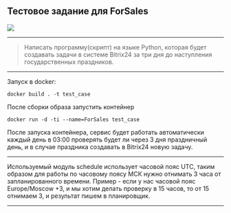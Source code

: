 ## Тестовое задание для ForSales


![](https://img.shields.io/badge/Python-3.8.5-blue?logo=python&logoColor=white)

---

> Написать программу(скрипт) на языке Python, которая будет создавать задачи в системе Bitrix24 за три 
> дня до наступления государственных праздников.
 
---
Запуск в docker: 
```
docker build . -t test_case
```
После сборки образа запустить контейнер 
```
docker run -d -ti --name=ForSales test_case
```
После запуска контейнера, сервис будет работать автоматически каждый день в 03:00 проверять будет ли через 3 дня 
праздничный день, и в случае праздника создавать в Bitrix24 новую задачу.

---

Используемый модуль schedule использует часовой пояс UTC, таким образом для работы по часовому поясу МСК 
нужно отнимать 3 часа от запланированного времени. Пример - если у нас часовой пояс Europe/Moscow +3, 
и мы хотим делать проверку в 15 часов, то от 15 отнимаем 3, и результат пишем в планировщик.

---
